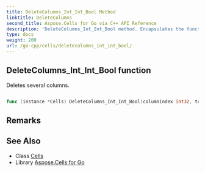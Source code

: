 ```yaml
---
title: DeleteColumns_Int_Int_Bool Method 
linktitle: DeleteColumns
second_title: Aspose.Cells for Go via C++ API Reference
description: 'DeleteColumns_Int_Int_Bool method. Encapsulates the function that represents deletecolumns in Go.'
type: docs
weight: 200
url: /go-cpp/cells/deletecolumns_int_int_bool/
---
```


## DeleteColumns_Int_Int_Bool function

Deletes several columns.

```go

func (instance *Cells) DeleteColumns_Int_Int_Bool(columnindex int32, totalcolumns int32, updatereference bool)  error

```

## Remarks


## See Also

* Class [Cells](../)
* Library [Aspose.Cells for Go](../../)
